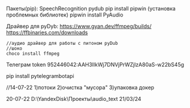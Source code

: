 

Пакеты(pip):
    SpeechRecognition
    pydub
    pip install pipwin (установка проблемных библиотек)
        pipwin install PyAudio

Драйвер для pyDyb:
    https://www.gyan.dev/ffmpeg/builds/
    https://ffbinaries.com/downloads
    
    //аудио драйвер для работы с питоном pyDub
    //шоко
    choco install ffmpeg

Телеграм token
952446042:AAH3IlkWj7DNVjPrWZjlzA80aS-w22bS45g

pip install pytelegrambotapi

//14-07-22
1)потоки
2)очистка "мусора"
3)упаковка докер

20-07-22
D:\YandexDisk\Проекты\audio_text
21/03/24